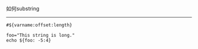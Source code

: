 如何substring

<hr>

```shell
#${varname:offset:length}

foo="This string is long."
echo ${foo: -5:4}
```